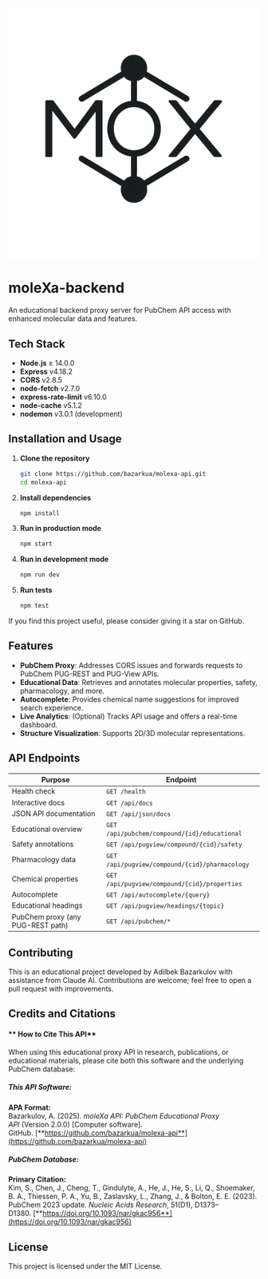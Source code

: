 #
![moleXa Logo](public/android-chrome-512x512.png)

# moleXa-backend

An educational backend proxy server for PubChem API access with enhanced molecular data and features.

## Tech Stack

- **Node.js** ≥ 14.0.0
- **Express** v4.18.2
- **CORS** v2.8.5
- **node-fetch** v2.7.0
- **express-rate-limit** v6.10.0
- **node-cache** v5.1.2
- **nodemon** v3.0.1 (development)

## Installation and Usage

1. **Clone the repository**
   ```bash
   git clone https://github.com/bazarkua/molexa-api.git
   cd molexa-api
   ```
2. **Install dependencies**
   ```bash
   npm install
   ```
3. **Run in production mode**
   ```bash
   npm start
   ```
4. **Run in development mode**
   ```bash
   npm run dev
   ```
5. **Run tests**
   ```bash
   npm test
   ```

If you find this project useful, please consider giving it a star on GitHub.

## Features

- **PubChem Proxy**: Addresses CORS issues and forwards requests to PubChem PUG-REST and PUG-View APIs.
- **Educational Data**: Retrieves and annotates molecular properties, safety, pharmacology, and more.
- **Autocomplete**: Provides chemical name suggestions for improved search experience.
- **Live Analytics**: (Optional) Tracks API usage and offers a real-time dashboard.
- **Structure Visualization**: Supports 2D/3D molecular representations.

## API Endpoints

| Purpose                           | Endpoint                                       |
| --------------------------------- | ---------------------------------------------- |
| Health check                      | `GET /health`                                  |
| Interactive docs                  | `GET /api/docs`                                |
| JSON API documentation            | `GET /api/json/docs`                           |
| Educational overview              | `GET /api/pubchem/compound/{id}/educational`   |
| Safety annotations                | `GET /api/pugview/compound/{cid}/safety`       |
| Pharmacology data                 | `GET /api/pugview/compound/{cid}/pharmacology` |
| Chemical properties               | `GET /api/pugview/compound/{cid}/properties`   |
| Autocomplete                      | `GET /api/autocomplete/{query}`                |
| Educational headings              | `GET /api/pugview/headings/{topic}`            |
| PubChem proxy (any PUG-REST path) | `GET /api/pubchem/*`                           |

## Contributing

This is an educational project developed by Adilbek Bazarkulov with assistance from Claude AI. Contributions are welcome; feel free to open a pull request with improvements.

## Credits and Citations

#### \*\* How to Cite This API\*\*

When using this educational proxy API in research, publications, or educational materials, please cite both this software and the underlying PubChem database:

##### **This API Software:**

**APA Format:**\
Bazarkulov, A. (2025). *moleXa API: PubChem Educational Proxy API* (Version 2.0.0) [Computer software]. GitHub. [**https://github.com/bazarkua/molexa-api**](https://github.com/bazarkua/molexa-api)

##### **PubChem Database:**

**Primary Citation:**\
Kim, S., Chen, J., Cheng, T., Gindulyte, A., He, J., He, S., Li, Q., Shoemaker, B. A., Thiessen, P. A., Yu, B., Zaslavsky, L., Zhang, J., & Bolton, E. E. (2023). PubChem 2023 update. *Nucleic Acids Research*, 51(D1), D1373–D1380. [**https://doi.org/10.1093/nar/gkac956**](https://doi.org/10.1093/nar/gkac956)


## License

This project is licensed under the MIT License.

